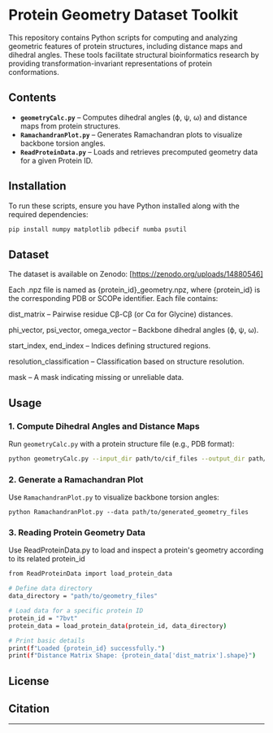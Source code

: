 # Protein Geometry Dataset Toolkit  

This repository contains Python scripts for computing and analyzing geometric features of protein structures, including distance maps and dihedral angles. These tools facilitate structural bioinformatics research by providing transformation-invariant representations of protein conformations.

## Contents  

- **`geometryCalc.py`** – Computes dihedral angles (ϕ, ψ, ω) and distance maps from protein structures.  
- **`RamachandranPlot.py`** – Generates Ramachandran plots to visualize backbone torsion angles.  
- **`ReadProteinData.py`** – Loads and retrieves precomputed geometry data for a given Protein ID.

## Installation  

To run these scripts, ensure you have Python installed along with the required dependencies:  

```bash
pip install numpy matplotlib pdbecif numba psutil
```  
## Dataset

The dataset is available on Zenodo: [https://zenodo.org/uploads/14880546]

Each .npz file is named as {protein_id}_geometry.npz, where {protein_id} is the corresponding PDB or SCOPe identifier. Each file contains:

dist_matrix – Pairwise residue Cβ-Cβ (or Cα for Glycine) distances.

phi_vector, psi_vector, omega_vector – Backbone dihedral angles (ϕ, ψ, ω).

start_index, end_index – Indices defining structured regions.

resolution_classification – Classification based on structure resolution.

mask – A mask indicating missing or unreliable data.
## Usage  

### 1. Compute Dihedral Angles and Distance Maps  
Run `geometryCalc.py` with a protein structure file (e.g., PDB format):  

```bash
python geometryCalc.py --input_dir path/to/cif_files --output_dir path/to/output
```  

### 2. Generate a Ramachandran Plot  
Use `RamachandranPlot.py` to visualize backbone torsion angles:  

```bash-
python RamachandranPlot.py --data path/to/generated_geometry_files
```  

### 3. Reading Protein Geometry Data
Use ReadProteinData.py to load and inspect a protein's geometry according to its related protein_id

```bash
from ReadProteinData import load_protein_data

# Define data directory
data_directory = "path/to/geometry_files"

# Load data for a specific protein ID
protein_id = "7bvt"
protein_data = load_protein_data(protein_id, data_directory)

# Print basic details
print(f"Loaded {protein_id} successfully.")
print(f"Distance Matrix Shape: {protein_data['dist_matrix'].shape}")
```

## License  


## Citation  

---
